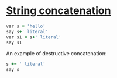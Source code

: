 [1]: http://rosettacode.org/wiki/String_concatenation

# [String concatenation][1]

```ruby
var s = 'hello'
say s+' literal'
var s1 = s+' literal'
say s1
```


An example of destructive concatenation:

```ruby
s += ' literal'
say s
```
